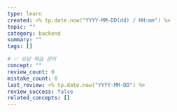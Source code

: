 ```yaml
---
type: learn
created: <% tp.date.now("YYYY-MM-DD(dd) / HH:mm") %>
topic: ""
category: backend
summary: ""
tags: []

# ✅ 오답 복습 관리
concept: ""
review_count: 0
mistake_count: 0
last_review: <% tp.date.now("YYYY-MM-DD") %>
review_success: false
related_concepts: []
---
```

